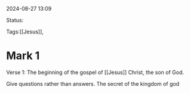 
2024-08-27 13:09

Status:

Tags:[[Jesus]], 

# Mark 1


Verse 1: The beginning of the gospel of [[Jesus]] Christ, the son of God.

Give questions rather than answers. The secret of the kingdom of god